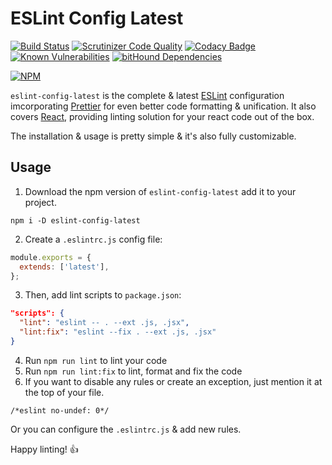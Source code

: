 # ESLint Config Latest
[![Build Status](https://scrutinizer-ci.com/g/kukiron/eslint-config-latest/badges/build.png?b=master)](https://scrutinizer-ci.com/g/kukiron/eslint-config-latest/build-status/master) [![Scrutinizer Code Quality](https://scrutinizer-ci.com/g/kukiron/eslint-config-latest/badges/quality-score.png?b=master)](https://scrutinizer-ci.com/g/kukiron/eslint-config-latest/?branch=master) [![Codacy Badge](https://api.codacy.com/project/badge/Grade/57b06fda2c124a62b1ca7e2ecf2d73dd)](https://www.codacy.com/app/kukiron/eslint-config-latest?utm_source=github.com&amp;utm_medium=referral&amp;utm_content=kukiron/eslint-config-latest&amp;utm_campaign=Badge_Grade) [![Known Vulnerabilities](https://snyk.io/test/github/kukiron/eslint-config-latest/badge.svg)](https://snyk.io/test/github/kukiron/eslint-config-latest) [![bitHound Dependencies](https://www.bithound.io/github/kukiron/eslint-config-latest/badges/dependencies.svg)](https://www.bithound.io/github/kukiron/eslint-config-latest/master/dependencies/npm)

[![NPM](https://nodei.co/npm/eslint-config-latest.png)](https://nodei.co/npm/eslint-config-latest/)

`eslint-config-latest` is the complete & latest [ESLint](https://eslint.org/) configuration imcorporating [Prettier](https://github.com/prettier/prettier) for even better code formatting & unification. It also covers [React](https://github.com/facebook/react), providing linting solution for your react code out of the box.

The installation & usage is pretty simple & it's also fully customizable.

## Usage
1. Download the npm version of `eslint-config-latest` add it to your project.
```shell
npm i -D eslint-config-latest
```
2. Create a `.eslintrc.js` config file:
```javascript
module.exports = {
  extends: ['latest'],
};
```
3. Then, add lint scripts to `package.json`:
```json
"scripts": {
  "lint": "eslint -- . --ext .js, .jsx",
  "lint:fix": "eslint --fix . --ext .js, .jsx"
}
```
4. Run `npm run lint` to lint your code
5. Run `npm run lint:fix` to lint, format and fix the code
6. If you want to disable any rules or create an exception, just mention it at the top of your file.
```shell
/*eslint no-undef: 0*/
```
Or you can configure the `.eslintrc.js` & add new rules.

Happy linting! 👍
